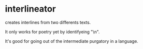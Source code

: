 # interlineator

creates interlines from two differents texts.

It only works for poetry yet by identifyeing "\n".

It's good for going out of the intermediate purgatory in a language.
